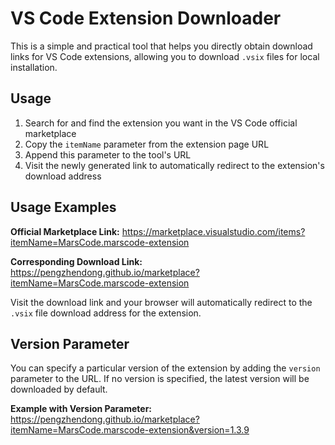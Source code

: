 # VS Code Extension Downloader

This is a simple and practical tool that helps you directly obtain download links for VS Code extensions, allowing you to download `.vsix` files for local installation.

## Usage

1. Search for and find the extension you want in the VS Code official marketplace
2. Copy the `itemName` parameter from the extension page URL
3. Append this parameter to the tool's URL
4. Visit the newly generated link to automatically redirect to the extension's download address

## Usage Examples

**Official Marketplace Link:**
https://marketplace.visualstudio.com/items?itemName=MarsCode.marscode-extension

**Corresponding Download Link:**
https://pengzhendong.github.io/marketplace?itemName=MarsCode.marscode-extension

Visit the download link and your browser will automatically redirect to the `.vsix` file download address for the extension.

## Version Parameter

You can specify a particular version of the extension by adding the `version` parameter to the URL. If no version is specified, the latest version will be downloaded by default.

**Example with Version Parameter:**
https://pengzhendong.github.io/marketplace?itemName=MarsCode.marscode-extension&version=1.3.9
